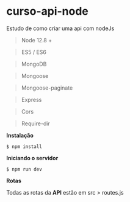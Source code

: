# curso-api-node
Estudo de como criar uma api com nodeJs

> Node 12.8 +

> ES5 / ES6

> MongoDB

> Mongoose

> Mongoose-paginate

> Express

> Cors

> Require-dir


**Instalação**

`$ npm install`

**Iniciando o servidor**

`$ npm run dev`



**Rotas**

Todas as rotas da **API** estão em src > routes.js
